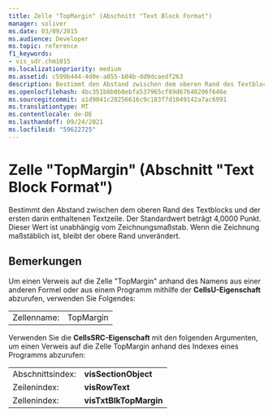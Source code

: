 ```yaml
---
title: Zelle "TopMargin" (Abschnitt "Text Block Format")
manager: soliver
ms.date: 03/09/2015
ms.audience: Developer
ms.topic: reference
f1_keywords:
- vis_sdr.chm1015
ms.localizationpriority: medium
ms.assetid: c599b444-4d0e-a855-b04b-dd9dcaedf263
description: Bestimmt den Abstand zwischen dem oberen Rand des Textblocks und der ersten darin enthaltenen Textzeile. Der Standardwert beträgt 4,0000 Punkt. Dieser Wert ist unabhängig vom Zeichnungsmaßstab. Wenn die Zeichnung maßstäblich ist, bleibt der obere Rand unverändert.
ms.openlocfilehash: 4bc351b8b0b8ebfa537965cf89d67640206f646e
ms.sourcegitcommit: a1d9041c20256616c9c183f7d1049142a7ac6991
ms.translationtype: MT
ms.contentlocale: de-DE
ms.lasthandoff: 09/24/2021
ms.locfileid: "59622725"
---
```

# <a name="topmargin-cell-text-block-format-section"></a>Zelle "TopMargin" (Abschnitt "Text Block Format")

Bestimmt den Abstand zwischen dem oberen Rand des Textblocks und der ersten darin enthaltenen Textzeile. Der Standardwert beträgt 4,0000 Punkt. Dieser Wert ist unabhängig vom Zeichnungsmaßstab. Wenn die Zeichnung maßstäblich ist, bleibt der obere Rand unverändert.
  
## <a name="remarks"></a>Bemerkungen

Um einen Verweis auf die Zelle "TopMargin" anhand des Namens aus einer anderen Formel oder aus einem Programm mithilfe der **CellsU-Eigenschaft** abzurufen, verwenden Sie Folgendes: 
  
|||
|:-----|:-----|
| Zellenname:  <br/> | TopMargin  <br/> |
   
Verwenden Sie die **CellsSRC-Eigenschaft** mit den folgenden Argumenten, um einen Verweis auf die Zelle TopMargin anhand des Indexes eines Programms abzurufen: 
  
|||
|:-----|:-----|
| Abschnittsindex:  <br/> |**visSectionObject** <br/> |
| Zeilenindex:  <br/> |**visRowText** <br/> |
| Zellenindex:  <br/> |**visTxtBlkTopMargin** <br/> |
   

